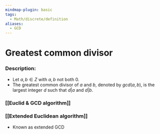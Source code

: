 ```yaml
---
mindmap-plugin: basic
tags:
  - Math/discrete/definition
aliases:
  - GCD
---
```

# Greatest common divisor
### Description:
- Let $a, b ∈ Z$ with $a, b$ not both 0.
- The greatest common divisor of $a$ and $b$, denoted by $gcd(a, b)$, is the largest integer $d$ such that $d|a$ and $d|b$.
### [[Euclid & GCD algorithm]]

### [[Extended Euclidean algorithm]] 
- Known as extended GCD